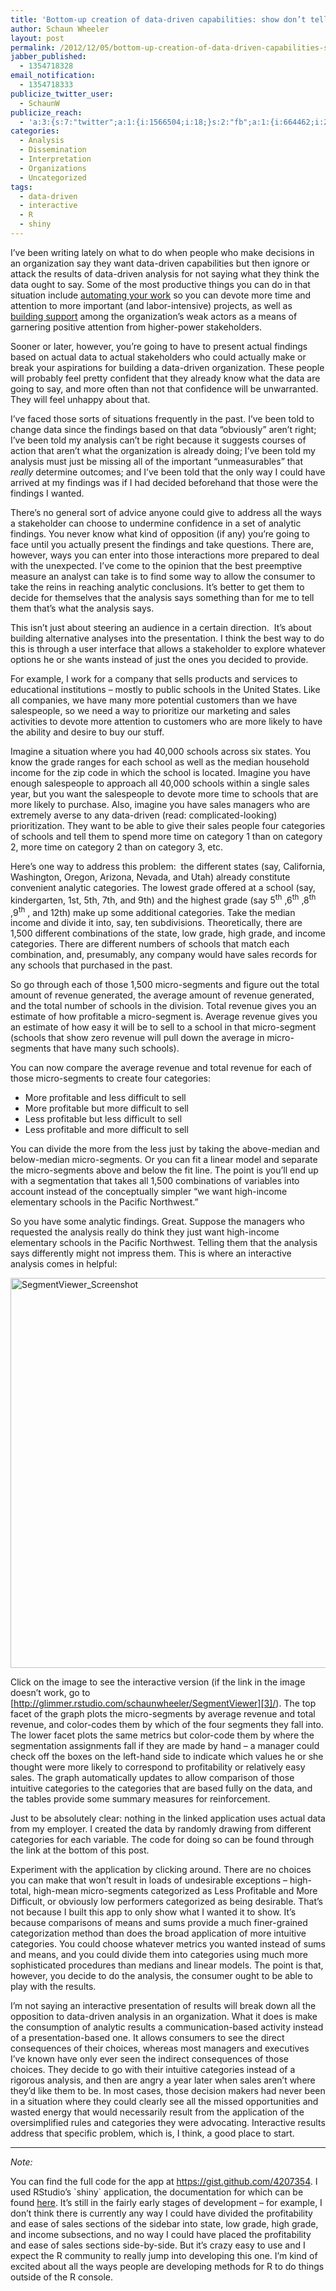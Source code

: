 ```yaml
---
title: 'Bottom-up creation of data-driven capabilities: show don’t tell'
author: Schaun Wheeler
layout: post
permalink: /2012/12/05/bottom-up-creation-of-data-driven-capabilities-show-dont-tell/
jabber_published:
  - 1354718328
email_notification:
  - 1354718333
publicize_twitter_user:
  - SchaunW
publicize_reach:
  - 'a:3:{s:7:"twitter";a:1:{i:1566504;i:18;}s:2:"fb";a:1:{i:664462;i:205;}s:2:"wp";a:1:{i:0;i:44;}}'
categories:
  - Analysis
  - Dissemination
  - Interpretation
  - Organizations
  - Uncategorized
tags:
  - data-driven
  - interactive
  - R
  - shiny
---
```

I’ve been writing lately on what to do when people who make decisions in an organization say they want data-driven capabilities but then ignore or attack the results of data-driven analysis for not saying what they think the data ought to say. Some of the most productive things you can do in that situation include [automating your work][1] so you can devote more time and attention to more important (and labor-intensive) projects, as well as [building support][2] among the organization’s weak actors as a means of garnering positive attention from higher-power stakeholders.<!--more-->

Sooner or later, however, you’re going to have to present actual findings based on actual data to actual stakeholders who could actually make or break your aspirations for building a data-driven organization. These people will probably feel pretty confident that they already know what the data are going to say, and more often than not that confidence will be unwarranted. They will feel unhappy about that.

I’ve faced those sorts of situations frequently in the past. I’ve been told to change data since the findings based on that data “obviously” aren’t right; I’ve been told my analysis can’t be right because it suggests courses of action that aren’t what the organization is already doing; I’ve been told my analysis must just be missing all of the important “unmeasurables” that *really* determine outcomes; and I’ve been told that the only way I could have arrived at my findings was if I had decided beforehand that those were the findings I wanted.

There’s no general sort of advice anyone could give to address all the ways a stakeholder can choose to undermine confidence in a set of analytic findings. You never know what kind of opposition (if any) you’re going to face until you actually present the findings and take questions. There are, however, ways you can enter into those interactions more prepared to deal with the unexpected. I’ve come to the opinion that the best preemptive measure an analyst can take is to find some way to allow the consumer to take the reins in reaching analytic conclusions. It’s better to get them to decide for themselves that the analysis says something than for me to tell them that’s what the analysis says.

This isn’t just about steering an audience in a certain direction.  It’s about building alternative analyses into the presentation. I think the best way to do this is through a user interface that allows a stakeholder to explore whatever options he or she wants instead of just the ones you decided to provide.

For example, I work for a company that sells products and services to educational institutions – mostly to public schools in the United States. Like all companies, we have many more potential customers than we have salespeople, so we need a way to prioritize our marketing and sales activities to devote more attention to customers who are more likely to have the ability and desire to buy our stuff.

Imagine a situation where you had 40,000 schools across six states. You know the grade ranges for each school as well as the median household income for the zip code in which the school is located. Imagine you have enough salespeople to approach all 40,000 schools within a single sales year, but you want the salespeople to devote more time to schools that are more likely to purchase. Also, imagine you have sales managers who are extremely averse to any data-driven (read: complicated-looking) prioritization. They want to be able to give their sales people four categories of schools and tell them to spend more time on category 1 than on category 2, more time on category 2 than on category 3, etc.

Here’s one way to address this problem:  the different states (say, California, Washington, Oregon, Arizona, Nevada, and Utah) already constitute convenient analytic categories. The lowest grade offered at a school (say, kindergarten, 1st, 5th, 7th, and 9th) and the highest grade (say 5<sup>th</sup> ,6<sup>th</sup> ,8<sup>th</sup> ,9<sup>th</sup> , and 12th) make up some additional categories. Take the median income and divide it into, say, ten subdivisions. Theoretically, there are 1,500 different combinations of the state, low grade, high grade, and income categories. There are different numbers of schools that match each combination, and, presumably, any company would have sales records for any schools that purchased in the past.

So go through each of those 1,500 micro-segments and figure out the total amount of revenue generated, the average amount of revenue generated, and the total number of schools in the division. Total revenue gives you an estimate of how profitable a micro-segment is. Average revenue gives you an estimate of how easy it will be to sell to a school in that micro-segment (schools that show zero revenue will pull down the average in micro-segments that have many such schools).

You can now compare the average revenue and total revenue for each of those micro-segments to create four categories:

*   More profitable and less difficult to sell
*   More profitable but more difficult to sell
*   Less profitable but less difficult to sell
*   Less profitable and more difficult to sell

You can divide the more from the less just by taking the above-median and below-median micro-segments. Or you can fit a linear model and separate the micro-segments above and below the fit line. The point is you’ll end up with a segmentation that takes all 1,500 combinations of variables into account instead of the conceptually simpler “we want high-income elementary schools in the Pacific Northwest.”

So you have some analytic findings. Great. Suppose the managers who requested the analysis really do think they just want high-income elementary schools in the Pacific Northwest. Telling them that the analysis says differently might not impress them. This is where an interactive analysis comes in helpful:

[<img class="alignnone size-full wp-image-326" alt="SegmentViewer_Screenshot" src="http://housesofstones.github.io/wp-content/uploads/2012/12/segmentviewer_screenshot.png" height="624" width="960" />][3]

Click on the image to see the interactive version (if the link in the image doesn&#8217;t work, go to [http://glimmer.rstudio.com/schaunwheeler/SegmentViewer][3]/). The top facet of the graph plots the micro-segments by average revenue and total revenue, and color-codes them by which of the four segments they fall into. The lower facet plots the same metrics but color-code them by where the segmentation assignments fall if they are made by hand – a manager could check off the boxes on the left-hand side to indicate which values he or she thought were more likely to correspond to profitability or relatively easy sales. The graph automatically updates to allow comparison of those intuitive categories to the categories that are based fully on the data, and the tables provide some summary measures for reinforcement.

Just to be absolutely clear: nothing in the linked application uses actual data from my employer. I created the data by randomly drawing from different categories for each variable. The code for doing so can be found through the link at the bottom of this post.

Experiment with the application by clicking around. There are no choices you can make that won’t result in loads of undesirable exceptions – high-total, high-mean micro-segments categorized as Less Profitable and More Difficult, or obviously low performers categorized as being desirable. That’s not because I built this app to only show what I wanted it to show. It’s because comparisons of means and sums provide a much finer-grained categorization method than does the broad application of more intuitive categories. You could choose whatever metrics you wanted instead of sums and means, and you could divide them into categories using much more sophisticated procedures than medians and linear models. The point is that, however, you decide to do the analysis, the consumer ought to be able to play with the results.

I’m not saying an interactive presentation of results will break down all the opposition to data-driven analysis in an organization. What it does is make the consumption of analytic results a communication-based activity instead of a presentation-based one. It allows consumers to see the direct consequences of their choices, whereas most managers and executives I’ve known have only ever seen the indirect consequences of those choices. They decide to go with their intuitive categories instead of a rigorous analysis, and then are angry a year later when sales aren’t where they’d like them to be. In most cases, those decision makers had never been in a situation where they could clearly see all the missed opportunities and wasted energy that would necessarily result from the application of the oversimplified rules and categories they were advocating. Interactive results address that specific problem, which is, I think, a good place to start.

* * *

*Note:*

You can find the full code for the app at <https://gist.github.com/4207354>. I used RStudio’s \`shiny\` application, the documentation for which can be found [here][4]. It’s still in the fairly early stages of development – for example, I don’t think there is currently any way I could have divided the profitability and ease of sales sections of the sidebar into state, low grade, high grade, and income subsections, and no way I could have placed the profitability and ease of sales sections side-by-side. But it’s crazy easy to use and I expect the R community to really jump into developing this one. I’m kind of excited about all the ways people are developing methods for R to do things outside of the R console.

 [1]: http://houseofstones.wordpress.com/2012/11/15/bottom-up-creation-of-data-driven-capabilities-automate-your-work/
 [2]: http://houseofstones.wordpress.com/2012/11/28/bottom-up-creation-of-data-driven-capabilities-weak-supporters-10-strong-support/
 [3]: http://glimmer.rstudio.com/schaunwheeler/SegmentViewer/
 [4]: http://www.rstudio.com/shiny/